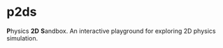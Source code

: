 # p2ds

**P**hysics **2D** **S**andbox. An interactive playground for exploring 2D physics simulation.
